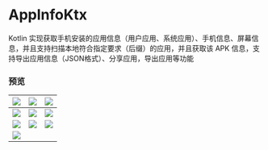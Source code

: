# AppInfoKtx

Kotlin 实现获取手机安装的应用信息（用户应用、系统应用）、手机信息、屏幕信息，并且支持扫描本地符合指定要求（后缀）的应用，并且获取该 APK 信息，支持导出应用信息（JSON格式）、分享应用，导出应用等功能

### 预览

| ![][img1] | ![][img2] | ![][img3] |
|:--:|:--:|:--:|
| ![][img4] | ![][img5] | ![][img6] |
| ![][img7] | ![][img8] | ![][img9] |
| ![][img10] |   |   |





[img1]: https://github.com/afkT/DevUtils/raw/master/art/appinfo_img1.png
[img2]: https://github.com/afkT/DevUtils/raw/master/art/appinfo_img2.png
[img3]: https://github.com/afkT/DevUtils/raw/master/art/appinfo_img3.png
[img4]: https://github.com/afkT/DevUtils/raw/master/art/appinfo_img4.png
[img5]: https://github.com/afkT/DevUtils/raw/master/art/appinfo_img5.png
[img6]: https://github.com/afkT/DevUtils/raw/master/art/appinfo_img6.png
[img7]: https://github.com/afkT/DevUtils/raw/master/art/appinfo_img7.png
[img8]: https://github.com/afkT/DevUtils/raw/master/art/appinfo_img8.png
[img9]: https://github.com/afkT/DevUtils/raw/master/art/appinfo_img9.png
[img10]: https://github.com/afkT/DevUtils/raw/master/art/appinfo_img10.png
